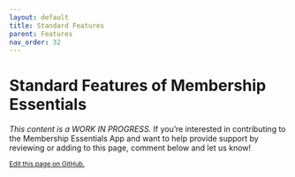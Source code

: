 ```yaml
---
layout: default
title: Standard Features
parent: Features
nav_order: 32
---
```


# Standard Features of Membership Essentials

*This content is a WORK IN PROGRESS.* 
If you’re interested in contributing to the Membership Essentials App and want to help provide support by reviewing or adding to this page, comment below and let us know!

<footer>
   <a href="https://github.com/SFDO-Community-Sprints/MembershipSchemaAndBenefits-Documentation/edit/main/docs/Features/Standard-Features" style="font-size: smaller;">Edit this page on GitHub.</a>
</footer>

